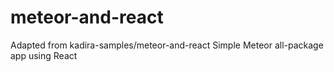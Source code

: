 # meteor-and-react
Adapted from kadira-samples/meteor-and-react
Simple Meteor all-package app using React
